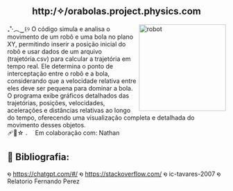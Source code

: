 <div align = "middle"> <H2> http:/✧/orabolas.project.physics.com </H2> </div> 
<img align = "right" src="https://i.pinimg.com/originals/4b/06/e3/4b06e393fd0647c265b1282b0f006486.gif" width="200" height = "200" alt="robot">
 ₊˚‧︵‿꒰୨ O código simula e analisa o movimento de um robô e uma bola no plano XY, permitindo inserir a posição inicial do robô e usar dados de um arquivo (trajetória.csv) para calcular a trajetória em tempo real. Ele determina o ponto de interceptação entre o robô e a bola, considerando que a velocidade relativa entre eles deve ser pequena para dominar a bola. O programa exibe gráficos detalhados das trajetórias, posições, velocidades, acelerações e distâncias relativas ao longo do tempo, oferecendo uma visualização completa e detalhada do movimento desses objetos. <br>
 🩹🍙☆  𝅄 ⠀ׂ  Em colaboração com: Nathan
<br>

## 🔎 Bibliografia:
໑ https://chatgpt.com/#/
໑ https://stackoverflow.com/
໑ ic-tavares-2007
໑ Relatorio Fernando Perez

 

